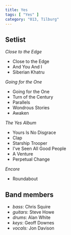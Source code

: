 ```yaml
---
title: Yes
tags: [ "Yes" ]
category: "013, Tilburg"
---
```

Setlist
-------
_Close to the Edge_

* Close to the Edge
* And You And I
* Siberian Khatru

_Going for the One_

* Going for the One
* Turn of the Century
* Parallels
* Wondrous Stories
* Awaken

_The Yes Album_

* Yours Is No Disgrace
* Clap
* Starship Trooper
* I've Seen All Good People
* A Venture
* Perpetual Change

_Encore_

* Roundabout

Band members
------------
* _bass_: Chris Squire
* _guitars_: Steve Howe
* _drums_: Alan White
* _keys_: Geoff Downes
* _vocals:_ Jon Davison

